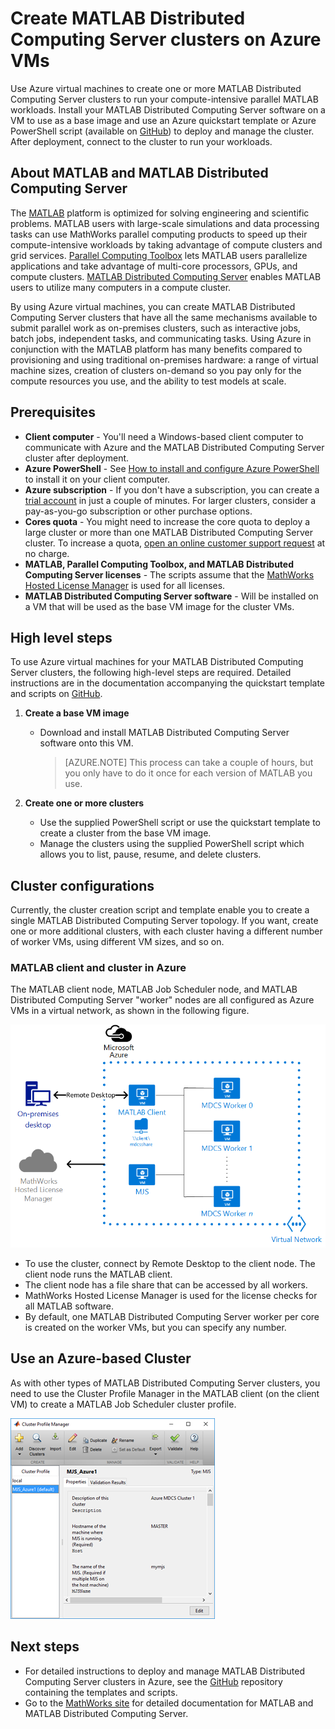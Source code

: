 <properties
    pageTitle="MATLAB clusters on virtual machines | Azure"
    description="Use Azure virtual machines to create MATLAB Distributed Computing Server clusters to run your compute-intensive parallel MATLAB workloads"
    services="virtual-machines-windows"
    documentationcenter=""
    author="mscurrell"
    manager="timlt"
    editor="" />
<tags
    ms.assetid="e9980ce9-124a-41f1-b9ec-f444c8ea5c72"
    ms.service="virtual-machines-windows"
    ms.devlang="na"
    ms.topic="article"
    ms.tgt_pltfrm="Windows"
    ms.workload="infrastructure-services"
    ms.date="05/09/2016"
    wacn.date=""
    ms.author="markscu" />

# Create MATLAB Distributed Computing Server clusters on Azure VMs
Use Azure virtual machines to create one or more MATLAB Distributed Computing Server clusters to run your compute-intensive parallel MATLAB workloads. Install your MATLAB Distributed Computing Server software on a VM to use as a base image and use an Azure quickstart template or Azure PowerShell script (available on [GitHub](https://github.com/Azure/azure-quickstart-templates/tree/master/matlab-cluster)) to deploy and manage the cluster. After deployment, connect to the cluster to run your workloads. 

## About MATLAB and MATLAB Distributed Computing Server
The [MATLAB](http://www.mathworks.com/products/matlab/) platform is optimized for solving engineering and scientific problems. MATLAB users with large-scale simulations and data processing tasks can use MathWorks parallel computing products to speed up their compute-intensive workloads by taking advantage of compute clusters and grid services. [Parallel Computing Toolbox](http://www.mathworks.com/products/parallel-computing/) lets MATLAB users parallelize applications and take advantage of multi-core processors, GPUs, and compute clusters. [MATLAB Distributed Computing Server](http://www.mathworks.com/products/distriben/) enables MATLAB users to utilize many computers in a compute cluster. 

By using Azure virtual machines, you can create MATLAB Distributed Computing Server clusters that have all the same mechanisms available to submit parallel work as on-premises clusters, such as interactive jobs, batch jobs, independent tasks, and communicating tasks. Using Azure in conjunction with the MATLAB platform has many benefits compared to provisioning and using traditional on-premises hardware: a range of virtual machine sizes, creation of clusters on-demand so you pay only for the compute resources you use, and the ability to test models at scale.  

## Prerequisites
* **Client computer** - You'll need a Windows-based client computer to communicate with Azure and the MATLAB Distributed Computing Server cluster after deployment. 
* **Azure PowerShell** - See [How to install and configure Azure PowerShell](/documentation/articles/powershell-install-configure/) to install it on your client computer. 
* **Azure subscription** - If you don't have a subscription, you can create a [trial account](/pricing/1rmb-trial/) in just a couple of minutes. For larger clusters, consider a pay-as-you-go subscription or other purchase options. 
* **Cores quota** - You might need to increase the core quota to deploy a large cluster or more than one MATLAB Distributed Computing Server cluster. To increase a quota, [open an online customer support request](https://azure.microsoft.com/blog/2014/06/04/azure-limits-quotas-increase-requests/) at no charge. 
* **MATLAB, Parallel Computing Toolbox, and MATLAB Distributed Computing Server licenses** - The scripts assume that the [MathWorks Hosted License Manager](http://www.mathworks.com/products/parallel-computing/mathworks-hosted-license-manager/) is used for all licenses.  
* **MATLAB Distributed Computing Server software** - Will be installed on a VM that will be used as the base VM image for the cluster VMs. 

## High level steps
To use Azure virtual machines for your MATLAB Distributed Computing Server clusters, the following high-level steps are required. Detailed instructions are in the documentation accompanying the quickstart template and scripts on [GitHub](https://github.com/Azure/azure-quickstart-templates/tree/master/matlab-cluster).

1. **Create a base VM image**  
   
   * Download and install MATLAB Distributed Computing Server software onto this VM. 
     
     > [AZURE.NOTE]
     > This process can take a couple of hours, but you only have to do it once for each version of MATLAB you use.   
     > 
     > 
2. **Create one or more clusters**  
   
   * Use the supplied PowerShell script or use the quickstart template to create a cluster from the base VM image.   
   * Manage the clusters using the supplied PowerShell script which allows you to list, pause, resume, and delete clusters. 

## Cluster configurations
Currently, the cluster creation script and template enable you to create a single MATLAB Distributed Computing Server topology. If you want, create one or more additional clusters, with each cluster having a different number of worker VMs, using different VM sizes, and so on. 

### MATLAB client and cluster in Azure
The MATLAB client node, MATLAB Job Scheduler node, and MATLAB Distributed Computing Server "worker" nodes are all configured as Azure VMs in a virtual network, as shown in the following figure. 

![Cluster topology](./media/virtual-machines-windows-matlab-mdcs-cluster/mdcs_cluster.png)

* To use the cluster, connect by Remote Desktop to the client node. The client node runs the MATLAB client. 
* The client node has a file share that can be accessed by all workers.
* MathWorks Hosted License Manager is used for the license checks for all MATLAB software. 
* By default, one MATLAB Distributed Computing Server worker per core is created on the worker VMs, but you can specify any number. 

## Use an Azure-based Cluster
As with other types of MATLAB Distributed Computing Server clusters, you need to use the Cluster Profile Manager in the MATLAB client (on the client VM) to create a MATLAB Job Scheduler cluster profile.

![Cluster Profile Manager](./media/virtual-machines-windows-matlab-mdcs-cluster/cluster_profile_manager.png)

## Next steps
* For detailed instructions to deploy and manage MATLAB Distributed Computing Server clusters in Azure, see the [GitHub](https://github.com/Azure/azure-quickstart-templates/tree/master/matlab-cluster) repository containing the templates and scripts. 
* Go to the [MathWorks site](http://www.mathworks.com/) for detailed documentation for MATLAB and MATLAB Distributed Computing Server.

